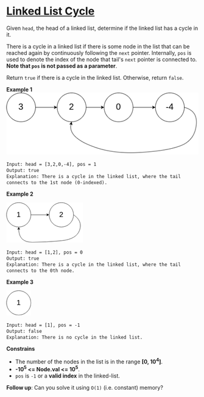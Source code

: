 # [Linked List Cycle](https://leetcode.com/explore/interview/card/top-interview-questions-easy/93/linked-list/773)
Given `head`, the head of a linked list, determine if the linked list has a cycle in it.

There is a cycle in a linked list if there is some node in the list that can be reached again by continuously following the `next` pointer. Internally, `pos` is used to denote the index of the node that tail's `next` pointer is connected to. **Note that `pos` is not passed as a parameter**.

Return `true` if there is a cycle in the linked list. Otherwise, return `false`.

**Example 1**
![cycliclinkedlist](1.png)
```
Input: head = [3,2,0,-4], pos = 1
Output: true
Explanation: There is a cycle in the linked list, where the tail connects to the 1st node (0-indexed).
```

**Example 2**

![cycliclinkedlist](2.png)
```
Input: head = [1,2], pos = 0
Output: true
Explanation: There is a cycle in the linked list, where the tail connects to the 0th node.
```

**Example 3**

![noncycliclinkedlist](3.png)
```
Input: head = [1], pos = -1
Output: false
Explanation: There is no cycle in the linked list.
```

**Constrains**
- The number of the nodes in the list is in the range **[0, 10<sup>4</sup>]**.
- **-10<sup>5</sup> <= Node.val <= 10<sup>5</sup>**.
- `pos` is `-1` or a **valid index** in the linked-list.

**Follow up**: Can you solve it using `O(1)` (i.e. constant) memory?

